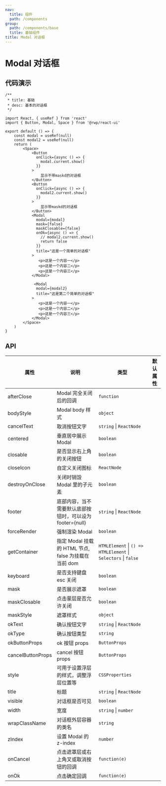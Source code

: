 ```yaml
---
nav:
  title: 组件
  path: /components
group:
  path: /components/base
  title: 基础组件
title: Modal 对话框
---
```


# Modal 对话框

## 代码演示


```tsx
/**
 * title: 基础
 * desc: 基本的对话框
 */

import React, { useRef } from 'react'
import { Button, Modal, Space } from '@rwp/react-ui'

export default () => {
    const modal = useRef(null)
    const modal2 = useRef(null)
    return (
        <Space>
            <Button
              onClick={async () => {
                modal.current.show()
              }}
            >
                显示不带maskd的对话框
            </Button>
            <Button
              onClick={async () => {
                modal2.current.show()
              }}
            >
                显示带maskd的对话框
            </Button>
            <Modal
              modal={modal}
              mask={false}
              maskClosable={false}
              onOk={async () => {
                // modal2.current.show()
                return false
              }}
              title="这是一个简单的对话框"
            >
               <p>这是一个内容一</p>
               <p>这是一个内容二</p>
               <p>这是一个内容三</p>
            </Modal>

             <Modal
              modal={modal2}
              title="这是第二个简单的对话框"
            >
               <p>这是一个内容一</p>
               <p>这是一个内容二</p>
               <p>这是一个内容三</p>
            </Modal>
        </Space>
    )
}
```


## API


|属性        |说明	       |类型	  |默认属性
|-----      |------       |-----     |-----    
|afterClose | Modal 完全关闭后的回调| `function`
|bodyStyle  | Modal body 样式 | `object`
|cancelText | 取消按钮文字  |`string` \| `ReactNode`
|centered   | 垂直居中展示 Modal| `boolean`
|closable   | 是否显示右上角的关闭按钮| `boolean`
|closeIcon  | 自定义关闭图标| `ReactNode`
|destroyOnClose| 关闭时销毁 Modal 里的子元素| `boolean`
|footer        | 底部内容，当不需要默认底部按钮时，可以设为 footer={null}| `string` \| `ReactNode`
|forceRender   | 强制渲染 Modal | `boolean`
|getContainer  | 指定 Modal 挂载的 HTML 节点, false 为挂载在当前 dom | `HTMLElement` \| `() => HTMLElement` \| `Selectors` \| `false`
|keyboard      | 是否支持键盘 esc 关闭 | `boolean`
|mask          | 是否展示遮罩 | `boolean`
|maskClosable  | 点击蒙层是否允许关闭| `boolean`
|maskStyle     | 遮罩样式 | `object`
|okText        | 确认按钮文字| `string` \| `ReactNode`	
|okType        | 确认按钮类型 | `string`
|okButtonProps | ok 按钮 props | `ButtonProps`
|cancelButtonProps| cancel 按钮 props| `ButtonProps`
|style | 可用于设置浮层的样式，调整浮层位置等| `CSSProperties`
|title | 标题 | `string` \| `ReactNode`	
|visible| 对话框是否可见 | `boolean`
|width | 宽度 | `string` \| `number`
|wrapClassName | 对话框外层容器的类名 | `string`
|zIndex  | 设置 Modal 的 z-index | `number`
|onCancel | 点击遮罩层或右上角叉或取消按钮的回调 | `function(e)`
|onOk | 点击确定回调 | `function(e)`
